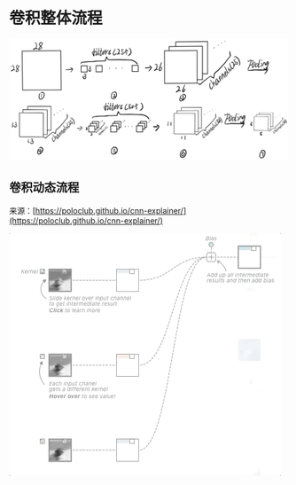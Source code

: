 # 卷积整体流程

![](../.gitbook/assets/img_0262.jpeg)

## 卷积动态流程

来源：[https://poloclub.github.io/cnn-explainer/](https://poloclub.github.io/cnn-explainer/)

![](../.gitbook/assets/may-09-2020-11-46-54.gif)

